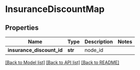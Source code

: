 # InsuranceDiscountMap

## Properties
Name | Type | Description | Notes
------------ | ------------- | ------------- | -------------
**insurance_discount_id** | **str** | node_id | 

[[Back to Model list]](../README.md#documentation-for-models) [[Back to API list]](../README.md#documentation-for-api-endpoints) [[Back to README]](../README.md)


